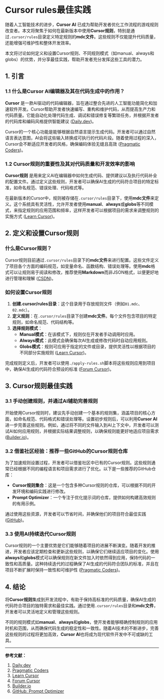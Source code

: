 # Cursor rules最佳实践

随着人工智能技术的进步，**Cursor AI** 已成为帮助开发者优化工作流程的游戏规则改变者。本文将聚焦于如何在最新版本中使用**Cursor规则**，特别是通过`.cursor/rules`目录定义特定规则的**mdc文件**。这些规则不仅能提升代码质量，还能增强可维护性和整体开发效率。

本文将讨论如何定义和设置Cursor规则、不同规则模式（如manual、always和globs）的优势，并分享最佳实践，帮助开发者充分发挥这些工具的潜力。

## 1. 引言

### 1.1 什么是Cursor AI编辑器及其在代码生成中的作用？

**Cursor** 是一款AI驱动的代码编辑器，旨在通过整合先进的人工智能功能简化和加速软件开发。Cursor帮助开发者快速编写、重构和维护代码，从而提高生产力和代码质量。它能自动化处理代码生成、调试和错误修复等繁琐任务，并根据开发者的代码库和编码风格提供智能建议 ([Daily.dev](https://daily.dev/blog/cursor-ai-everything-you-should-know-about-the-new-ai-code-editor-in-one-place))。

Cursor的一个核心功能是能够根据自然语言提示生成代码。开发者可以通过自然语言表达意图，AI会将这些输入转换成可执行的代码片段。随着使用过程的深入，Cursor会不断适应开发者的风格，确保编码体验无缝且高效 ([Pragmatic Coders](https://www.pragmaticcoders.com/blog/cursor-ai-for-software-development))。

### 1.2 Cursor规则的重要性及其对代码质量和开发效率的影响

**Cursor规则** 是用来定义AI在编辑器中如何生成代码、提供建议以及执行代码补全的配置文件。通过定义这些规则，开发者可以确保AI生成的代码符合项目的特定标准，如命名规范、错误处理、代码格式等。

在最新版本的Cursor中，规则被存储在`.cursor/rules`目录下，使用**mdc文件**来定义。这个系统具有灵活性，允许开发者使用**manual**、**always**或**globs**等不同模式，来指定规则的应用范围和频率，这样开发者可以根据项目的需求来调整规则的实施方式 ([Learn Cursor](https://learn-cursor.com/en/rules))。

## 2. 定义和设置Cursor规则

### 什么是Cursor规则？

Cursor规则目前通过`.cursor/rules`目录下的**mdc文件**来进行配置。这些文件定义了项目各个方面的编码规范，如变量命名、函数结构、错误处理等。使用**mdc**格式可以让规则易于阅读和修改，推荐使用**Markdown**而非JSON格式，以便更好地进行管理和理解 ([CSDN](https://blog.csdn.net/easylife206/article/details/145893339))。

### 如何设置Cursor规则

1. **创建.cursor/rules目录**：这个目录用于存放规则文件（例如`01.mdc`、`02.mdc`）。
2. **定义规则**：在`.cursor/rules`目录下创建**mdc文件**。每个文件包含项目的特定规则，如命名规范、代码结构等。
3. **选择规则模式**：
   - **Manual模式**：在该模式下，规则仅在开发者手动调用时应用。
   - **Always模式**：此模式会确保每次AI生成或修改代码时自动应用规则。
   - **Globs模式**：规则可应用于指定的文件或目录，提供灵活性以根据项目的不同部分实施规则 ([Learn Cursor](https://learn-cursor.com/en/rules))。

完成规则定义后，开发者可以使用`./apply-rules.sh`脚本将这些规则应用到项目中，确保AI生成的代码符合预设的标准 ([Forum Cursor](https://forum.cursor.com/t/enable-agent-to-update-cursor-rules/49119))。

## 3. Cursor规则最佳实践

### 3.1 手动创建规则，并通过AI辅助完善规则

开始使用Cursor规则时，建议先手动创建一个基本的规则集，涵盖项目的核心方面，如命名规范、代码格式和错误处理等。设置初步规则后，可以利用**Cursor AI**进一步完善这些规则。例如，通过将不同的文件输入到AI上下文中，开发者可以测试AI如何应用规则，并根据实际结果调整规则，以确保规则能更好地适应项目需求 ([Builder.io](https://www.builder.io/blog/cursor-tips))。

### 3.2 借鉴社区经验：推荐一些GitHub的Cursor规则仓库

为了加速规则设置过程，开发者可以借鉴社区中已有的Cursor规则。这些规则通常已经根据不同的编程语言和项目需求进行了优化。以下是一些推荐的GitHub仓库：

- **Cursor规则集合**：这是一个包含多种Cursor规则的仓库，可以根据不同的开发环境和编码实践进行修改。
- **Prompt Optimizer**：一个专注于优化提示词的仓库，提供如何构建高效规则的有用示例。

通过使用这些资源，开发者可以节省时间，并确保他们的项目符合最佳实践 ([GitHub](https://github.com/linshenkx/prompt-optimizer))。

### 3.3 使用AI持续迭代Cursor规则

Cursor规则的一个主要优势是它们能够随着项目的进展不断演变。随着开发的推进，开发者应该定期检查和更新这些规则，以确保它们继续适应项目的变化。使用**always**和**globs**模式可以确保规则在新文件加入时依然得到应用，保持代码的一致性和高质量。这种持续迭代的过程确保了AI生成的代码符合团队的标准，并且在项目不断扩展时保持一致性和可维护性 ([Pragmatic Coders](https://www.pragmaticcoders.com/blog/cursor-ai-for-software-development))。

## 4. 结论

将**Cursor规则**集成到开发流程中，有助于保持高标准的代码质量，确保AI生成的代码符合项目的独特需求和最佳实践。通过使用`.cursor/rules`目录和**mdc文件**，开发者可以灵活地定义和管理这些规则。

不同的规则模式如**manual**、**always**和**globs**，使开发者能够精确控制规则的应用时机和范围，从而确保代码生成的稳定性和一致性。随着AI技术的不断进步，完善这些规则的过程将更加高效，**Cursor AI**也将成为现代软件开发中不可或缺的工具。

---

**参考文献：**

1. [Daily.dev](https://daily.dev/blog/cursor-ai-everything-you-should-know-about-the-new-ai-code-editor-in-one-place)
2. [Pragmatic Coders](https://www.pragmaticcoders.com/blog/cursor-ai-for-software-development)
3. [Learn Cursor](https://learn-cursor.com/en/rules)
4. [Forum Cursor](https://forum.cursor.com/t/enable-agent-to-update-cursor-rules/49119)
5. [Builder.io](https://www.builder.io/blog/cursor-tips)
6. [GitHub: Prompt Optimizer](https://github.com/linshenkx/prompt-optimizer) 